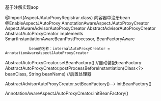 基于注解实现aop

@Import(AspectJAutoProxyRegistrar.class) 向容器中注册bean
@EnableAspectJAutoProxy 
    AnnotationAwareAspectJAutoProxyCreator
        AspectJAwareAdvisorAutoProxyCreator
            AbstractAdvisorAutoProxyCreator
               AbstractAutoProxyCreator  implements SmartInstantiationAwareBeanPostProcessor, BeanFactoryAware 
               
               bean的名称：internalAutoProxyCreator = AnnotationAwareAspectJAutoProxyCreator

AbstractAutoProxyCreator.setBeanFactory() //自动装配beanFactory
AbstractAutoProxyCreator.postProcessBeforeInstantiation(Class<?> beanClass, String beanName) //后置处理器

AbstractAdvisorAutoProxyCreator.setBeanFactory()--> initBeanFactory()

AnnotationAwareAspectJAutoProxyCreator.initBeanFactory()

    